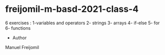 # freijomil-m-basd-2021-class-4


6 exercises :
    1-variables and operators
    2- strings
    3- arrays
    4- if-else
    5- for
    6- functions


- Author 

Manuel Freijomil

